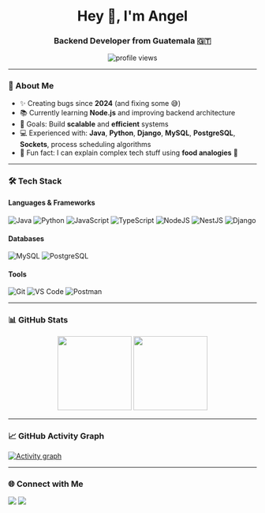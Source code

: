 <h1 align="center">Hey 👋, I'm Angel</h1>
<h3 align="center">Backend Developer from Guatemala 🇬🇹</h3>

<p align="center">
  <img src="https://komarev.com/ghpvc/?username=tu-usuario&label=Profile%20views&color=0e75b6&style=flat" alt="profile views" />
</p>

---

### 🚀 About Me
- ✨ Creating bugs since **2024** (and fixing some 😅)  
- 📚 Currently learning **Node.js** and improving backend architecture  
- 🎯 Goals: Build **scalable** and **efficient** systems  
- 💻 Experienced with: **Java**, **Python**, **Django**, **MySQL**, **PostgreSQL**, **Sockets**, process scheduling algorithms  
- 🎲 Fun fact: I can explain complex tech stuff using **food analogies** 🍕  

---

### 🛠 Tech Stack

#### **Languages & Frameworks**
![Java](https://img.shields.io/badge/Java-ED8B00?style=for-the-badge&logo=openjdk&logoColor=white)
![Python](https://img.shields.io/badge/Python-3776AB?style=for-the-badge&logo=python&logoColor=white)
![JavaScript](https://img.shields.io/badge/JavaScript-F7DF1E?style=for-the-badge&logo=javascript&logoColor=black)
![TypeScript](https://img.shields.io/badge/TypeScript-3178C6?style=for-the-badge&logo=typescript&logoColor=white)
![NodeJS](https://img.shields.io/badge/Node.js-43853D?style=for-the-badge&logo=node.js&logoColor=white)
![NestJS](https://img.shields.io/badge/NestJS-E0234E?style=for-the-badge&logo=nestjs&logoColor=white)
![Django](https://img.shields.io/badge/Django-092E20?style=for-the-badge&logo=django&logoColor=white)

#### **Databases**
![MySQL](https://img.shields.io/badge/MySQL-005C84?style=for-the-badge&logo=mysql&logoColor=white)
![PostgreSQL](https://img.shields.io/badge/PostgreSQL-316192?style=for-the-badge&logo=postgresql&logoColor=white)

#### **Tools**
![Git](https://img.shields.io/badge/Git-F05032?style=for-the-badge&logo=git&logoColor=white)
![VS Code](https://img.shields.io/badge/VS_Code-0078d7?style=for-the-badge&logo=visual-studio-code&logoColor=white)
![Postman](https://img.shields.io/badge/Postman-FF6C37?style=for-the-badge&logo=postman&logoColor=white)

---

### 📊 GitHub Stats
<p align="center">
  <img height="150" src="https://github-readme-stats.vercel.app/api?username=tu-usuario&show_icons=true&theme=tokyonight" />
  <img height="150" src="https://github-readme-stats.vercel.app/api/top-langs/?username=tu-usuario&layout=compact&theme=tokyonight" />
</p>

---

### 📈 GitHub Activity Graph
[![Activity graph](https://github-readme-activity-graph.vercel.app/graph?username=tu-usuario&theme=tokyo-night)](https://github.com/ashutosh00710/github-readme-activity-graph)

---

### 🌐 Connect with Me
<p align="left">
<a href="https://linkedin.com/in/tu-linkedin" target="blank"><img src="https://img.shields.io/badge/LinkedIn-0077B5?style=for-the-badge&logo=linkedin&logoColor=white" /></a>
<a href="https://github.com/tu-usuario" target="blank"><img src="https://img.shields.io/badge/GitHub-100000?style=for-the-badge&logo=github&logoColor=white" /></a>
</p>
